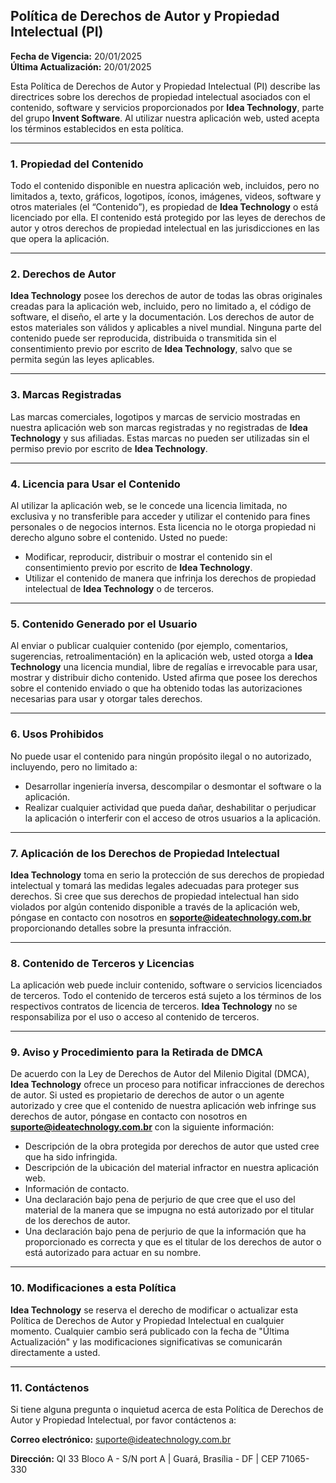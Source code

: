 ## **Política de Derechos de Autor y Propiedad Intelectual (PI)**

**Fecha de Vigencia:** 20/01/2025  
**Última Actualización:** 20/01/2025

Esta Política de Derechos de Autor y Propiedad Intelectual (PI) describe las directrices sobre los derechos de propiedad intelectual asociados con el contenido, software y servicios proporcionados por **Idea Technology**, parte del grupo **Invent Software**. Al utilizar nuestra aplicación web, usted acepta los términos establecidos en esta política.

---

### **1. Propiedad del Contenido**

Todo el contenido disponible en nuestra aplicación web, incluidos, pero no limitados a, texto, gráficos, logotipos, íconos, imágenes, videos, software y otros materiales (el “Contenido”), es propiedad de **Idea Technology** o está licenciado por ella. El contenido está protegido por las leyes de derechos de autor y otros derechos de propiedad intelectual en las jurisdicciones en las que opera la aplicación.

---

### **2. Derechos de Autor**

**Idea Technology** posee los derechos de autor de todas las obras originales creadas para la aplicación web, incluido, pero no limitado a, el código de software, el diseño, el arte y la documentación. Los derechos de autor de estos materiales son válidos y aplicables a nivel mundial. Ninguna parte del contenido puede ser reproducida, distribuida o transmitida sin el consentimiento previo por escrito de **Idea Technology**, salvo que se permita según las leyes aplicables.

---

### **3. Marcas Registradas**

Las marcas comerciales, logotipos y marcas de servicio mostradas en nuestra aplicación web son marcas registradas y no registradas de **Idea Technology** y sus afiliadas. Estas marcas no pueden ser utilizadas sin el permiso previo por escrito de **Idea Technology**.

---

### **4. Licencia para Usar el Contenido**

Al utilizar la aplicación web, se le concede una licencia limitada, no exclusiva y no transferible para acceder y utilizar el contenido para fines personales o de negocios internos. Esta licencia no le otorga propiedad ni derecho alguno sobre el contenido. Usted no puede:

- Modificar, reproducir, distribuir o mostrar el contenido sin el consentimiento previo por escrito de **Idea Technology**.
- Utilizar el contenido de manera que infrinja los derechos de propiedad intelectual de **Idea Technology** o de terceros.

---

### **5. Contenido Generado por el Usuario**

Al enviar o publicar cualquier contenido (por ejemplo, comentarios, sugerencias, retroalimentación) en la aplicación web, usted otorga a **Idea Technology** una licencia mundial, libre de regalías e irrevocable para usar, mostrar y distribuir dicho contenido. Usted afirma que posee los derechos sobre el contenido enviado o que ha obtenido todas las autorizaciones necesarias para usar y otorgar tales derechos.

---

### **6. Usos Prohibidos**

No puede usar el contenido para ningún propósito ilegal o no autorizado, incluyendo, pero no limitado a:

- Desarrollar ingeniería inversa, descompilar o desmontar el software o la aplicación.
- Realizar cualquier actividad que pueda dañar, deshabilitar o perjudicar la aplicación o interferir con el acceso de otros usuarios a la aplicación.

---

### **7. Aplicación de los Derechos de Propiedad Intelectual**

**Idea Technology** toma en serio la protección de sus derechos de propiedad intelectual y tomará las medidas legales adecuadas para proteger sus derechos. Si cree que sus derechos de propiedad intelectual han sido violados por algún contenido disponible a través de la aplicación web, póngase en contacto con nosotros en **soporte@ideatechnology.com.br** proporcionando detalles sobre la presunta infracción.

---

### **8. Contenido de Terceros y Licencias**

La aplicación web puede incluir contenido, software o servicios licenciados de terceros. Todo el contenido de terceros está sujeto a los términos de los respectivos contratos de licencia de terceros. **Idea Technology** no se responsabiliza por el uso o acceso al contenido de terceros.

---

### **9. Aviso y Procedimiento para la Retirada de DMCA**

De acuerdo con la Ley de Derechos de Autor del Milenio Digital (DMCA), **Idea Technology** ofrece un proceso para notificar infracciones de derechos de autor. Si usted es propietario de derechos de autor o un agente autorizado y cree que el contenido de nuestra aplicación web infringe sus derechos de autor, póngase en contacto con nosotros en **suporte@ideatechnology.com.br** con la siguiente información:

- Descripción de la obra protegida por derechos de autor que usted cree que ha sido infringida.
- Descripción de la ubicación del material infractor en nuestra aplicación web.
- Información de contacto.
- Una declaración bajo pena de perjurio de que cree que el uso del material de la manera que se impugna no está autorizado por el titular de los derechos de autor.
- Una declaración bajo pena de perjurio de que la información que ha proporcionado es correcta y que es el titular de los derechos de autor o está autorizado para actuar en su nombre.

---

### **10. Modificaciones a esta Política**

**Idea Technology** se reserva el derecho de modificar o actualizar esta Política de Derechos de Autor y Propiedad Intelectual en cualquier momento. Cualquier cambio será publicado con la fecha de "Última Actualización" y las modificaciones significativas se comunicarán directamente a usted.

---

### **11. Contáctenos**

Si tiene alguna pregunta o inquietud acerca de esta Política de Derechos de Autor y Propiedad Intelectual, por favor contáctenos a:

**Correo electrónico:** suporte@ideatechnology.com.br  

**Dirección:** QI 33 Bloco A - S/N port A | Guará, Brasília - DF | CEP 71065-330
